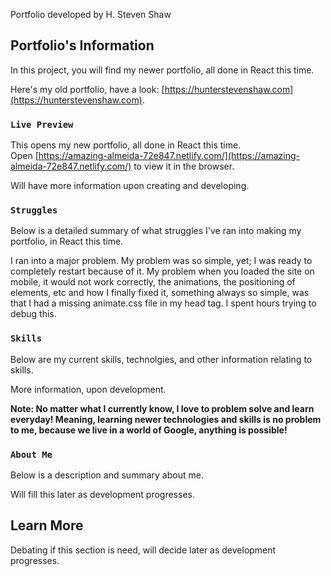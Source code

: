 Portfolio developed by H. Steven Shaw

## Portfolio's Information

In this project, you will find my newer portfolio, all done in React this time.<br>

Here's my old portfolio, have a look: [https://hunterstevenshaw.com](https://hunterstevenshaw.com).

### `Live Preview`

This opens my new portfolio, all done in React this time.<br>
Open [https://amazing-almeida-72e847.netlify.com/](https://amazing-almeida-72e847.netlify.com/) to view it in the browser.<br>

Will have more information upon creating and developing.<br>

### `Struggles`

Below is a detailed summary of what struggles I've ran into making my portfolio, in React this time.<br>

I ran into a major problem. My problem was so simple, yet; I was ready to completely restart because of it. My problem when you loaded the site on mobile, it would not work correctly, the animations, the positioning of elements, etc and how I finally fixed it, something always so simple, was that I had a missing animate.css file in my head tag. I spent hours trying to debug this.

### `Skills`

Below are my current skills, technolgies, and other information relating to skills.<br>

More information, upon development.

**Note: No matter what I currently know, I love to problem solve and learn everyday! Meaning, learning newer technologies and skills is no problem to me, because we live in a world of Google, anything is possible!**

### `About Me`

Below is a description and summary about me.<br>

Will fill this later as development progresses.

## Learn More

Debating if this section is need, will decide later as development progresses.